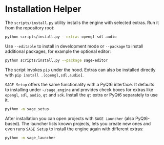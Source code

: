 # Installation Helper

The ``scripts/install.py`` utility installs the engine with selected extras.
Run it from the repository root:

```bash
python scripts/install.py --extras opengl sdl audio
```

Use ``--editable`` to install in development mode or ``--package`` to install
additional packages, for example the optional editor:

```bash
python scripts/install.py --package sage-editor
```

The script invokes ``pip`` under the hood. Extras can also be installed
directly with ``pip install .[opengl,sdl,audio]``.

``SAGE Setup`` offers the same functionality with a PyQt6 interface. It
defaults to installing under ``~/sage_engine`` and provides check boxes for
extras like ``opengl``, ``sdl``, ``audio``, ``qt`` and ``sdk``. Install the
``qt`` extra or PyQt6 separately to use it.
```bash
python -m sage_setup
```
After installation you can open projects with ``SAGE Launcher`` (also PyQt6-based).
The launcher lists known projects, lets you create new ones and even runs
``SAGE Setup`` to install the engine again with different extras:
```bash
python -m sage_launcher
```
